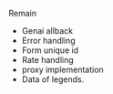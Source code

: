 
Remain
 - Genai allback
 - Error handling
 - Form unique id
 - Rate handling
 - proxy implementation
 - Data of legends. 
